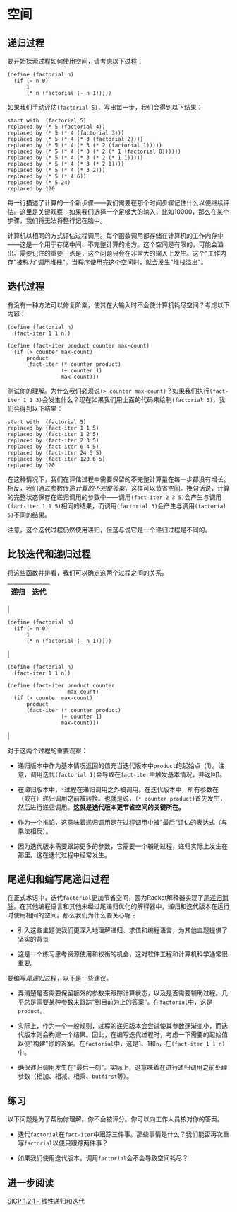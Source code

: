 # 空间

## 递归过程

要开始探索过程如何使用空间，请考虑以下过程：

```
(define (factorial n)
  (if (= n 0)
      1
      (* n (factorial (- n 1))))) 
```

如果我们手动评估`(factorial 5)`，写出每一步，我们会得到以下结果：

```
start with  (factorial 5)
replaced by (* 5 (factorial 4))
replaced by (* 5 (* 4 (factorial 3)))
replaced by (* 5 (* 4 (* 3 (factorial 2))))
replaced by (* 5 (* 4 (* 3 (* 2 (factorial 1)))))
replaced by (* 5 (* 4 (* 3 (* 2 (* 1 (factorial 0))))))
replaced by (* 5 (* 4 (* 3 (* 2 (* 1 1)))))
replaced by (* 5 (* 4 (* 3 (* 2 1))))
replaced by (* 5 (* 4 (* 3 2)))
replaced by (* 5 (* 4 6))
replaced by (* 5 24)
replaced by 120 
```

每一行描述了计算的一个新步骤——我们需要在那个时间步骤记住什么以便继续评估。这里是关键观察：如果我们选择一个足够大的输入，比如10000，那么在某个步骤，我们将无法将整行记在脑中。

计算机以相同的方式评估过程调用。每个函数调用都存储在计算机的工作内存中——这是一个用于存储中间、不完整计算的地方。这个空间是有限的，可能会溢出。需要记住的重要一点是，这个问题只会在非常大的输入上发生。这个"工作内存"被称为"调用堆栈"。当程序使用完这个空间时，就会发生"堆栈溢出"。

## 迭代过程

有没有一种方法可以修复阶乘，使其在大输入时不会使计算机耗尽空间？考虑以下内容：

```
(define (factorial n)
  (fact-iter 1 1 n))

(define (fact-iter product counter max-count)
  (if (> counter max-count)
      product
      (fact-iter (* counter product)
                 (+ counter 1)
                 max-count))) 
```

测试你的理解。为什么我们必须说`(> counter max-count)`？如果我们执行`(fact-iter 1 1 3)`会发生什么？现在如果我们用上面的代码来绘制`(factorial 5)`，我们会得到以下结果：

```
start with  (factorial 5)
replaced by (fact-iter 1 1 5)
replaced by (fact-iter 1 2 5)
replaced by (fact-iter 2 3 5)
replaced by (fact-iter 6 4 5)
replaced by (fact-iter 24 5 5)
replaced by (fact-iter 120 6 5)
replaced by 120 
```

在这种情况下，我们在评估过程中需要保留的不完整计算量在每一步都没有增长。相反，我们通过参数传递*计算的不完整答案*，这样可以节省空间。换句话说，计算的完整状态保存在递归调用的参数中——调用`(fact-iter 2 3 5)`会产生与调用`(fact-iter 1 1 5)`相同的结果，而调用`(factorial 3)`会产生与调用`(factorial 5)`不同的结果。

注意，这个迭代过程仍然使用递归，但这与说它是一个递归过程是不同的。

## 比较迭代和递归过程

将这些函数并排看，我们可以确定这两个过程之间的关系。

| 递归 | 迭代 |
| --- | --- |

|

```
(define (factorial n)
  (if (= n 0)
      1
      (* n (factorial (- n 1))))) 
```

|

```
(define (factorial n)
  (fact-iter 1 1 n))

(define (fact-iter product counter 
                   max-count)
  (if (> counter max-count)
      product
      (fact-iter (* counter product)
                 (+ counter 1)
                 max-count))) 
```

|

对于这两个过程的重要观察：

+   递归版本中作为基本情况返回的值充当迭代版本中`product`的起始点（1）。注意，调用迭代`(factorial 1)`会导致在`fact-iter`中触发基本情况，并返回1。

+   在递归版本中，`*`过程在递归调用之外被调用。在迭代版本中，所有参数在（或在）递归调用之前被转换。也就是说，`(* counter product)`首先发生，然后进行递归调用。**这就是迭代版本更节省空间的关键所在。**

+   作为一个推论，这意味着递归调用是在过程调用中被"最后"评估的表达式（与乘法相反）。

+   因为迭代版本需要跟踪更多的参数，它需要一个辅助过程，递归实际上发生在那里。这在迭代过程中经常发生。

## 尾递归和编写尾递归过程

在正式术语中，迭代`factorial`更加节省空间，因为Racket解释器实现了[尾递归消除](https://en.wikipedia.org/wiki/Tail_call)。在其他编程语言和其他未经过尾递归优化的解释器中，递归和迭代版本在运行时使用相同的空间。那么我们为什么要关心呢？

+   引入这些主题使我们更深入地理解递归、求值和编程语言，为其他主题提供了坚实的背景

+   这是一个练习思考资源使用和权衡的机会，这对软件工程和计算机科学通常很重要。

要编写*尾递归*过程，以下是一些建议。

+   弄清楚是否需要保留额外的参数来跟踪计算状态，以及是否需要辅助过程。几乎总是需要某种参数来跟踪"到目前为止的答案"。在`factorial`中，这是`product`。

+   实际上，作为一个一般规则，过程的递归版本会尝试使其参数逐渐变小，而迭代版本则会构建一个结果。因此，在编写迭代过程时，考虑一下需要的起始值以便"构建"你的答案。在`factorial`中，这是1、1和`n`，在`(fact-iter 1 1 n)`中。

+   确保递归调用发生在"最后一刻"。实际上，这意味着在进行递归调用之前处理参数（相加、相减、相乘、`butfirst`等）。

## 练习

以下问题是为了帮助你理解。你不会被评分。你可以向工作人员核对你的答案。

+   迭代`factorial`在`fact-iter`中跟踪三件事。那些事情是什么？我们能否再次重写`factorial`以便只跟踪两件事？

+   如果我们使用迭代版本，调用`factorial`会不会导致空间耗尽？

## 进一步阅读

[SICP 1.2.1 - 线性递归和迭代](https://mitpress.mit.edu/sicp/full-text/book/book-Z-H-11.html#%_sec_1.2.1)
